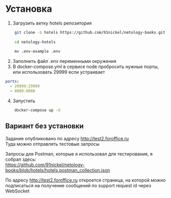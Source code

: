 # Установка
1. Загрузить ветку hotels репозитория  
```bash
    git clone -b hotels https://github.com/91nickel/netology-books.git netology-hotels
    
    cd netology-hotels
    
    mv .env-example .env
```

2. Заполнить файл .env переменными окружения
3. В docker-compose.yml в сервисе node пробросить нужные порты, или использовать 29999 если устраивает
```yml
ports:
  - 29999:29999
  - 8080:8080
```
4. Запустить  
```bash
    docker-compose up -d
```

## Вариант без установки
Задание опубликовано по адресу http://test2.foroffice.ru  
Туда можно отправлять тестовые запросы

Запросы для Postman, которые я использовал для тестирования, я собрал здесь:  
https://github.com/91nickel/netology-books/blob/hotels/hotels.postman_collection.json  

По адресу http://test2.foroffice.ru откроется страница, на которой можно подписаться на получение сообщений по support request id через WebSocket  
